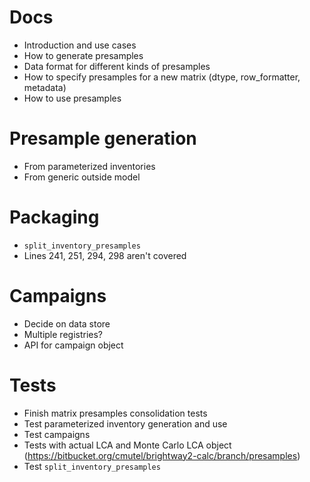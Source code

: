 # Docs

* Introduction and use cases
* How to generate presamples
* Data format for different kinds of presamples
* How to specify presamples for a new matrix (dtype, row_formatter, metadata)
* How to use presamples

# Presample generation

* From parameterized inventories
* From generic outside model

# Packaging

* `split_inventory_presamples`
* Lines 241, 251, 294, 298 aren't covered

# Campaigns

* Decide on data store
* Multiple registries?
* API for campaign object

# Tests

* Finish matrix presamples consolidation tests
* Test parameterized inventory generation and use
* Test campaigns
* Tests with actual LCA and Monte Carlo LCA object (https://bitbucket.org/cmutel/brightway2-calc/branch/presamples)
* Test `split_inventory_presamples`
